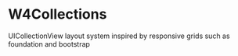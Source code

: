 W4Collections
=============

UICollectionView layout system inspired by responsive grids such as foundation and bootstrap

